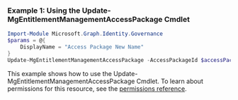 ### Example 1: Using the Update-MgEntitlementManagementAccessPackage Cmdlet
```powershell
Import-Module Microsoft.Graph.Identity.Governance
$params = @{
	DisplayName = "Access Package New Name"
}
Update-MgEntitlementManagementAccessPackage -AccessPackageId $accessPackageId -BodyParameter $params
```
This example shows how to use the Update-MgEntitlementManagementAccessPackage Cmdlet.
To learn about permissions for this resource, see the [permissions reference](/graph/permissions-reference).
